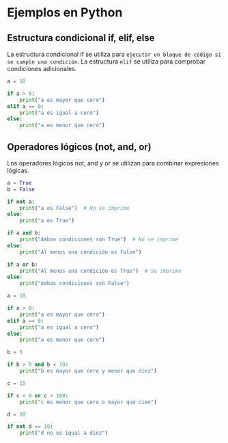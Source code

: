 # Ejemplos en Python

## Estructura condicional if, elif, else

La estructura condicional if se utiliza para `ejecutar un bloque de código si se cumple una condición`. La estructura `elif` se utiliza para comprobar condiciones adicionales.

```python
a = 10

if a > 0:
    print("a es mayor que cero")
elif a == 0:
    print("a es igual a cero")
else:
    print("a es menor que cero")
```

## Operadores lógicos (not, and, or)

Los operadores lógicos not, and y or se utilizan para combinar expresiones lógicas.

```python
a = True
b = False

if not a:
    print("a es False")  # No se imprime
else:
    print("a es True")

if a and b:
    print("Ambas condiciones son True")  # No se imprime
else:
    print("Al menos una condición es False")

if a or b:
    print("Al menos una condición es True")  # Se imprime
else:
    print("Ambas condiciones son False")

a = 10

if a > 0:
    print("a es mayor que cero")
elif a == 0:
    print("a es igual a cero")
else:
    print("a es menor que cero")

b = 5

if b > 0 and b < 10:
    print("b es mayor que cero y menor que diez")

c = 15

if c < 0 or c > 100:
    print("c es menor que cero o mayor que cien")

d = 20

if not d == 10:
    print("d no es igual a diez")
```